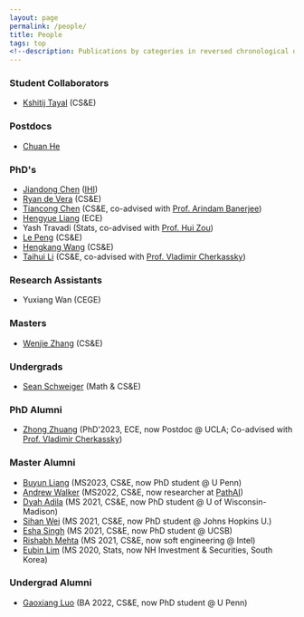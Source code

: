 ```yaml
---
layout: page
permalink: /people/
title: People
tags: top
<!--description: Publications by categories in reversed chronological order. -->
---
```


### Student Collaborators
- [Kshitij Tayal](https://www.kshitijtayal.com/) (CS&E)

### Postdocs 
- [Chuan He](https://chuanhe97.github.io/chuanhe97/) 
  
### PhD's

- [Jiandong Chen](https://www.linkedin.com/in/jiandong-chen) ([IHI](https://healthinformatics.umn.edu/))
- [Ryan de Vera](https://www.linkedin.com/in/ryan-de-vera-b4374089) (CS&E)
- [Tiancong Chen](https://sites.google.com/view/tiancong-chen) (CS&E, co-advised with [Prof. Arindam Banerjee](https://arindam.cs.illinois.edu/))
- [Hengyue Liang](https://scholar.google.com/citations?user=aWVo5AEAAAAJ) (ECE)
- Yash Travadi (Stats, co-advised with [Prof. Hui Zou](http://users.stat.umn.edu/~zouxx019/))
- [Le Peng](https://sites.google.com/view/le-peng/) (CS&E)
- [Hengkang Wang](https://www.linkedin.com/in/hengkang-henry-wang-a1b293104/) (CS&E)
- [Taihui Li](https://taihui.github.io/) (CS&E, co-advised with [Prof. Vladimir Cherkassky](http://people.ece.umn.edu/~cherkass/))


### Research Assistants  
- Yuxiang Wan (CEGE)

### Masters
- [Wenjie Zhang](https://www.linkedin.com/in/wenjie-zhang-785771237/) (CS&E) 

### Undergrads
- [Sean Schweiger](https://www.linkedin.com/in/sean-schweiger/) (Math & CS&E)

### PhD Alumni  
- [Zhong Zhuang](https://scholar.google.com/citations?user=rGGxUQEAAAAJ) (PhD'2023, ECE, now Postdoc @ UCLA; Co-advised with [Prof. Vladimir Cherkassky](http://people.ece.umn.edu/~cherkass/)) 

### Master Alumni
- [Buyun Liang](https://www.buyunliang.org/) (MS2023, CS&E, now PhD student @ U Penn)
- [Andrew Walker](https://www.linkedin.com/in/andrewwalker-mn/) (MS2022, CS&E, now researcher at [PathAI](https://www.pathai.com/))
- [Dyah Adila](https://dyahadila.github.io/) (MS 2021, CS&E, now PhD student @ U of Wisconsin-Madison)
- [Sihan Wei](https://www.linkedin.com/in/sihanwei/) (MS 2021, CS&E, now PhD student @ Johns Hopkins U.)
- [Esha Singh](https://www.linkedin.com/in/esha-singh-582a17116/) (MS 2021, CS&E, now PhD student @ UCSB)
- [Rishabh Mehta](https://scholar.google.com/citations?user=BlkhvnAAAAAJ) (MS 2021, CS&E, now soft engineering @ Intel)
- [Eubin Lim](https://www.linkedin.com/in/eubin-lim/) (MS 2020, Stats, now NH Investment & Securities, South Korea)

### Undergrad Alumni 
- [Gaoxiang Luo](https://gaoxiangluo.github.io/index.html) (BA 2022, CS&E, now PhD student @ U Penn)